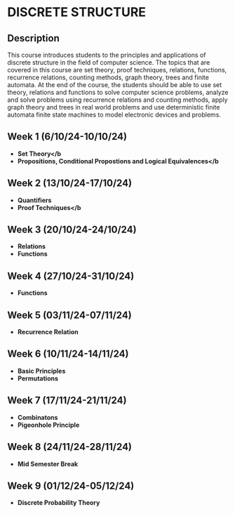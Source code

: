<h1>DISCRETE STRUCTURE</h1>

<h2>Description</h2>
This course introduces students to the principles and applications of discrete structure in the field of computer science. The topics that are covered in this course are set theory, proof techniques, relations, functions, recurrence relations, counting methods, graph theory, trees and finite automata. At the end of the course, the students should be able to use set theory, relations and functions to solve computer science problems, analyze and solve problems using recurrence relations and counting methods, apply graph theory and trees in real world problems and use deterministic finite automata finite state machines to model electronic devices and problems.
<br />


<h2>Week 1 (6/10/24-10/10/24)</h2>

- <b>Set Theory</b
- <b>Propositions, Conditional Propostions and Logical Equivalences</b
  

<h2>Week 2 (13/10/24-17/10/24)</h2>

- <b>Quantifiers</b>
- <b>Proof Techniques</b

<h2>Week 3 (20/10/24-24/10/24)</h2>

- <b>Relations</b>
- <b>Functions</b>

<h2>Week 4 (27/10/24-31/10/24)</h2>

- <b>Functions</b>

<h2>Week 5 (03/11/24-07/11/24)</h2>

- <b>Recurrence Relation</b>

<h2>Week 6 (10/11/24-14/11/24)</h2>

- <b>Basic Principles</b>
- <b>Permutations</b>

<h2>Week 7 (17/11/24-21/11/24)</h2>

- <b>Combinatons</b>
- <b>Pigeonhole Principle</b>


<h2>Week 8 (24/11/24-28/11/24)</h2>

- <b>Mid Semester Break</b> 

<h2>Week 9 (01/12/24-05/12/24)</h2>

- <b>Discrete Probability Theory</b>


